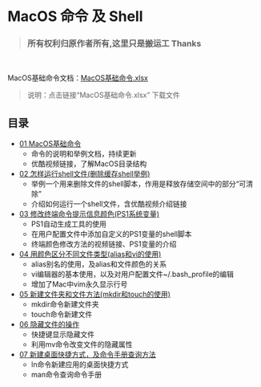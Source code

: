 # MacOS 命令 及 Shell
> ### 所有权利归原作者所有,这里只是搬运工 Thanks
<br>

MacOS基础命令文档：[MacOS基础命令.xlsx](https://github.com/zimingwz/macos_command/raw/master/01_command_base/MacOS%E5%9F%BA%E7%A1%80%E5%91%BD%E4%BB%A4.xlsx)
> 说明：点击链接“MacOS基础命令.xlsx” 下载文件

## 目录
* [01 MacOS基础命令](https://github.com/zimingwz/macos_command/tree/master/01_command_base)
	* 命令的说明和举例文档，持续更新
	* 优酷视频链接，了解MacOS目录结构
* [02 怎样运行shell文件(删除缓存shell举例)](https://github.com/zimingwz/macos_command/tree/master/02_how_to_run_shell)
	* 举例一个用来删除文件的shell脚本，作用是释放存储空间中的部分“可清除”
	* 介绍如何运行一个shell文件，含优酷视频介绍链接
* [03 修改终端命令提示信息颜色(PS1系统变量)](https://github.com/zimingwz/macos_command/tree/master/03_terminal_set_color_ps1)
	* PS1自动生成工具的使用
	* 在用户配置文件中添加自定义的PS1变量的shell脚本
	* 终端颜色修改方法的视频链接、PS1变量的介绍
* [04 用颜色区分不同文件类型(alias和vi的使用)](/04_alias&vi)
	* alias别名的使用，及alias和文件颜色的关系
	* vi编辑器的基本使用，以及对用户配置文件~/.bash_profile的编辑
	* 增加了Mac中vim永久显示行号
* [05 新建文件夹和文件方法(mkdir和touch的使用)](https://github.com/zimingwz/macos_command/tree/master/05_mkdir&touch)
	* mkdir命令新建文件夹
	* touch命令新建文件
* [06 隐藏文件的操作](https://github.com/zimingwz/macos_command/tree/master/06_hidden_file)
	* 快捷键显示隐藏文件
	* 利用mv命令改变文件的隐藏属性
* [07 新建桌面快捷方式，及命令手册查询方法](https://github.com/zimingwz/macos_command/tree/master/07_ln&man)
	* ln命令新建应用的桌面快捷方式
	* man命令查询命令手册

